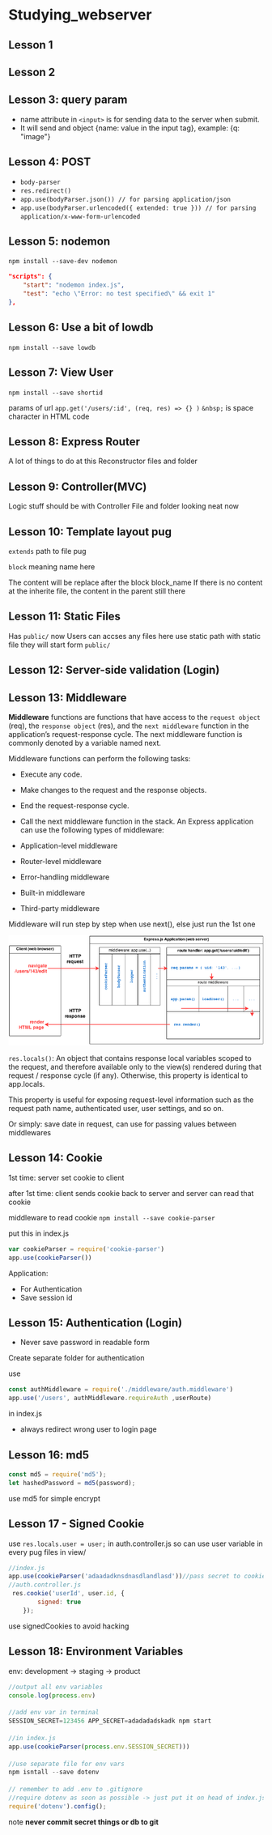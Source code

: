 # Studying_webserver

## Lesson 1

## Lesson 2

## Lesson 3: query param

* name attribute in `<input>` is for sending data to the server when submit.
* It will send and object {name: value in the input tag}, example: {q: "image"}

## Lesson 4: POST

* `body-parser`
* `res.redirect()`
* `app.use(bodyParser.json()) // for parsing application/json`
* `app.use(bodyParser.urlencoded({ extended: true })) // for parsing application/x-www-form-urlencoded`

## Lesson 5: nodemon

`npm install --save-dev nodemon`

```json
"scripts": {
    "start": "nodemon index.js",
    "test": "echo \"Error: no test specified\" && exit 1"
},
```

## Lesson 6: Use a bit of lowdb

`npm install --save lowdb`

## Lesson 7: View User

`npm install --save shortid`

params of url
`app.get('/users/:id', (req, res) => {} )`
 `&nbsp;` is space character in HTML code
  
## Lesson 8: Express Router

  A lot of things to do at this
  Reconstructor files and folder

## Lesson 9: Controller(MVC)

  Logic stuff should be with Controller
  File and folder looking neat now

## Lesson 10: Template layout pug

 `extends` path to file pug

 `block` meaning name here

 The content will be replace after the block block_name
 If there is no content at the inherite file, the content in the parent still there

## Lesson 11: Static Files

  Has `public/` now
  Users can accses any files here
  use static path with static file
  they will start form `public/`

## Lesson 12: Server-side validation (Login)

## Lesson 13: Middleware

**Middleware** functions are functions that have access to the `request object` (req), the `response object` (res), and the `next middleware` function in the application’s request-response cycle. The next middleware function is commonly denoted by a variable named next.

Middleware functions can perform the following tasks:

* Execute any code.
* Make changes to the request and the response objects.
* End the request-response cycle.
* Call the next middleware function in the stack.
An Express application can use the following types of middleware:

* Application-level middleware
* Router-level middleware
* Error-handling middleware
* Built-in middleware
* Third-party middleware

Middleware will run step by step when use next(), else just run the 1st one

![Middleware img](public\images\middlewareImg.png)

`res.locals()`: An object that contains response local variables scoped to the request, and therefore available only to the view(s) rendered during that request / response cycle (if any). Otherwise, this property is identical to app.locals.

This property is useful for exposing request-level information such as the request path name, authenticated user, user settings, and so on.

Or simply: save date in request, can use for passing values between middlewares

## Lesson 14: Cookie

1st time: server set cookie to client

after 1st time: client sends cookie back to server and server can read that cookie

middleware to read cookie `npm install --save cookie-parser`

put this in index.js

```javascript
var cookieParser = require('cookie-parser')
app.use(cookieParser())
```

Application:

* For Authentication
* Save session id

## Lesson 15: Authentication (Login)

* Never save password in readable form

Create separate folder for authentication

use

```javascript
const authMiddleware = require('./middleware/auth.middleware')
app.use('/users', authMiddleware.requireAuth ,userRoute)
```

in index.js

* always redirect wrong user to login page

## Lesson 16: md5

```javascript
const md5 = require('md5');
let hashedPassword = md5(password);
```

use md5 for simple encrypt

## Lesson 17 - Signed Cookie

use `res.locals.user = user;` in auth.controller.js so can use user variable in every pug files in view/

```javascript
//index.js
app.use(cookieParser('adaadadknsdnasdlandlasd'))//pass secret to cookieParser()
//auth.controller.js
 res.cookie('userId', user.id, {
        signed: true
    });
```

use signedCookies to avoid hacking

## Lesson 18: Environment Variables

env: development -> staging -> product

```javascript
//output all env variables
console.log(process.env)

//add env var in terminal
SESSION_SECRET=123456 APP_SECRET=adadadadskadk npm start

//in index.js
app.use(cookieParser(process.env.SESSION_SECRET)))

//use separate file for env vars
npm isntall --save dotenv

// remember to add .env to .gitignore
//require dotenv as soon as possible -> just put it on head of index.js
require('dotenv').config();
```

note **never commit secret things or db to git**
